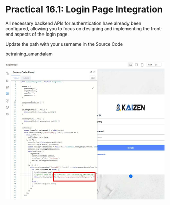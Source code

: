 # Practical 16.1: Login Page Integration



All necessary backend APIs for authentication have already been configured, allowing you to focus on designing and implementing the front-end aspects of the login page.

Update the path with your username in the Source Code

betraining_amandalam





![Image Description](./images/image_90.jpeg)




